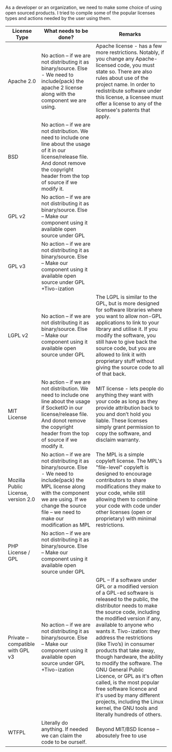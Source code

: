 As a developer or an organization, we need to make some choice of using open sourced products. 
I tried to compile some of the popular licenses types and actions needed by the user using them.


|	License Type	|	What needs to be done?	|	Remarks	|
|----------|----------|----------|
|	Apache 2.0	|	No action – if we are not distributing it as binary/source.   Else - We need to include(pack) the apache 2 license along with the component we are using. 	|	Apache license - has a few more restrictions. Notably, if you change any Apache-licensed code, you must state so. There are also rules about use of the project name. In order to redistribute software under this license, a licensee must offer a license to any of the licensee's patents that apply.	|
|	BSD	|	No action – if we are not distribution.    We need to include one line about the usage of it in our license/release file. And donot remove the copyright header from the top of source if we modify it.	|		|
|	GPL v2	|	No action – if we are not distributing it as binary/source.   Else – Make our component using it available open source under GPL	|		|
|	GPL v3	|	No action – if we are not distributing it as binary/source.   Else – Make our component using it available open source under GPL +Tivo-ization	|		|
|	LGPL v2	|	No action – if we are not distributing it as binary/source.   Else – Make our component using it available open source under GPL	|	The LGPL is similar to the GPL, but is more designed for software libraries where you want to allow non-GPL applications to link to your library and utilise it. If you modify the software, you still have to give back the source code, but you are allowed to link it with proprietary stuff without giving the source code to all of that back.	|
|	MIT License	|	No action – if we are not distribution.    We need to include one line about the usage if SocketIO in our license/release file. And donot remove the copyright header from the top of source if we modify it.	|	MIT license - lets people do anything they want with your code as long as they provide attribution back to you and don’t hold you liable. These licenses simply grant permission to copy the software, and disclaim warranty.	|
|	Mozilla Public License, version 2.0	|	No action – if we are not distributing it as binary/source.   Else - We need to include(pack) the MPL license along with the component we are using.                 If we change the source file – we need to make our modification as MPL	|	The MPL is a simple copyleft license. The MPL's "file-level" copyleft is designed to encourage contributors to share modifications they make to your code, while still allowing them to combine your code with code under other licenses (open or proprietary) with minimal restrictions.	|
|	PHP License / GPL	|	No action – if we are not distributing it as binary/source.   Else – Make our component using it available open source under GPL	|		|
|	Private – compatible with GPL v3	|	No action – if we are not distributing it as binary/source.   Else – Make our component using it available open source under GPL +Tivo-ization	|	GPL – If a software under GPL or a modified version of a GPL-ed software is released to the public, the distributor needs to make the source code, including the modified version if any, available to anyone who wants it.  Tivo-ization: they address the restrictions (like Tivo’s) in consumer products that take away, though hardware, the ability to modify the software.       The GNU General Public Licence, or GPL as it's often called, is the most popular free software licence and it's used by many different projects, including the Linux kernel, the GNU tools and literally hundreds of others.	|
|	WTFPL	|	Literally do anything. If needed we can claim the code to be ourself.	|	Beyond MIT/BSD license – abosutely free to use	|
